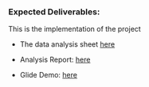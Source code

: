 ### Expected Deliverables:

This is the implementation of the project

- The data analysis sheet [here](https://docs.google.com/spreadsheets/d/13OCe2rFtM5oAmlHYNLevMUKxwKFngUSXyxUAUJjr8q0/edit?usp=sharing)

- Analysis Report: [here](https://docs.google.com/document/d/1RcvSBnIpKquyVwq7W4V1tBEFQc7kXCSi5nHmp21sDSw/edit?usp=sharing)

- Glide Demo: [here](https://www.loom.com/share/b8d9d199bf704f7098d881d54aefcfff?sid=a244b121-990e-498e-ae1a-89023eff7746)